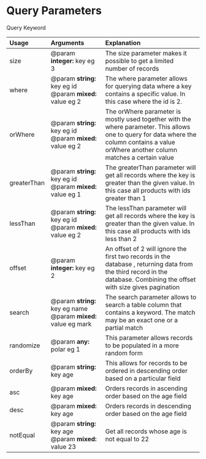 # Query Parameters

Query Keyword

| Usage       | Arguments                                                      | Explanation                                                                                                                                                                                |
| :---------- | :------------------------------------------------------------- | :----------------------------------------------------------------------------------------------------------------------------------------------------------------------------------------- |
| size        | @param **integer:** key eg 3                                   | The size parameter makes it possible to get a limited number of records                                                                                                                    |
| where       | @param **string:** key eg id @param **mixed:** value eg 2      | The where parameter allows for querying data where a key contains a specific value. In this case where the id is 2.                                                                        |
| orWhere     | @param **string:** key eg id @param **mixed:** value eg 2      | The orWhere parameter is mostly used together with the where parameter. This allows one to query for data where the column contains a value orWhere another column matches a certain value |
| greaterThan | @param **string:** key eg id @param **mixed:** value eg 1      | The greaterThan parameter will get all records where the key is greater than the given value. In this case all products with ids greater than 1                                            |
| lessThan    | @param **string:** key eg id @param **mixed:** value eg 2      | The lessThan parameter will get all records where the key is greater than the given value. In this case all products with ids less than 2                                                  |
| offset      | @param **integer:** key eg 2                                   | An offset of 2 will ignore the first two records in the database , returning data from the third record in the database. Combining the offset with size gives pagination                   |
| search      | @param **string:** key eg name @param **mixed:** value eg mark | The search parameter allows to search a table column that contains a keyword. The match may be an exact one or a partial match                                                             |
| randomize   | @param **any:** polar eg 1                                     | This parameter allows records to be populated in a more random form                                                                                                                        |
| orderBy     | @param **string:** key age                                     | This allows for records to be ordered in descending order based on a particular field                                                                                                      |
| asc         | @param **mixed:** key age                                      | Orders records in ascending order based on the age field                                                                                                                                   |
| desc        | @param **mixed:** key age                                      | Orders records in descending order based on the age field                                                                                                                                  |
| notEqual    | @param **string:** key age @param **mixed:** value 23          | Get all records whose age is not equal to 22                                                                                                                                               |
